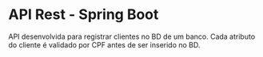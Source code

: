 # API Rest - Spring Boot

API desenvolvida para registrar clientes no BD de um banco.
Cada atributo do cliente é validado por CPF antes de ser inserido no BD.

